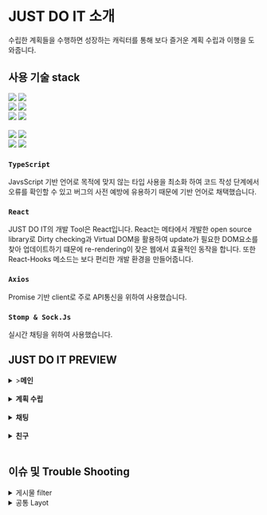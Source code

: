 # JUST DO IT 소개

수립한 계획들을 수행하면 성장하는 캐릭터를 통해 보다 즐거운 계획 수립과 이행을 도와줍니다.

## 사용 기술 stack

<p>
  <img src="https://img.shields.io/badge/TypeScript-3178C6?style=for-the-badge&logo=TypeScript&logoColor=ffffff">
  <img src="https://img.shields.io/badge/react-282C34?style=for-the-badge&logo=react&logoColor=61DAFB">

  <br>
  <img src="https://img.shields.io/badge/React Query-FF4154?style=for-the-badge&logo=React Query&logoColor=white">
    <img src="https://img.shields.io/badge/Recoil-2E77BC?style=for-the-badge&logo=Recoil&logoColor=white">
<br>
  <img src="https://img.shields.io/badge/Axios-39477F?style=for-the-badge&logo=Axios&logoColor=white">
 <img src="https://img.shields.io/badge/Stomp & Sock.Js-0ABF53?style=for-the-badge&logo=Stomp & Sock.Js&logoColor=white">
 <br> <br/>
   <img src="https://img.shields.io/badge/GitHub%20Actions-232F3E?style=for-the-badge&logo=GitHubActions&logoColor=2088FF"/>
  <img src="https://img.shields.io/badge/github-%23121011.svg?style=for-the-badge&logo=github&logoColor=white">
  <br/>
 <img src="https://img.shields.io/badge/Amazon AWS-232F3E?style=for-the-badge&logo=Amazon AWS&logoColor=white">
 <img src="https://img.shields.io/badge/Amazon S3-569A31?style=for-the-badge&logo=Amazon S3&logoColor=white">

### `TypeScript`

JavsScript 기반 언어로 목적에 맞지 않는 타입 사용을 최소화 하여 코드 작성 단계에서 오류를 확인할 수 있고 버그의 사전 예방에 유용하기 때문에 기반 언어로 채택했습니다.

### `React`

JUST DO IT의 개발 Tool은 React입니다. React는 메타에서 개발한 open source library로  Dirty checking과 Virtual DOM을 활용하여 update가 필요한 DOM요소를 찾아 업데이트하기 떄문에 re-rendering이 잦은 웹에서 효율적인 동작을 합니다. 또한 React-Hooks 메소드는 보다 편리한 개발 환경을 만들어줍니다.

### `Axios`

Promise 기반 client로 주로 API통신을 위하여 사용했습니다.

### `Stomp & Sock.Js`

실시간 채팅을 위하여 사용했습니다.

## <b>JUST DO IT PREVIEW</b>
<details> <summary>><b>메인</b></summary><br/>
  
  <img src = "https://user-images.githubusercontent.com/105181833/183503317-54c235dd-2380-47ce-9a97-1f9fb6331ec6.png"/>
  <img src = "https://user-images.githubusercontent.com/105181833/183505897-6c62ea54-fd2f-4cd0-9567-ed0a4dcede83.png"/>
  </details>
<br/>
<details>  <summary><b>계획 수립</b></summary><br/> 
  <img src = "https://user-images.githubusercontent.com/105181833/183503630-4f1f7507-480f-4eb0-9ac8-e7c6f6f7151c.png"/><img src = "https://user-images.githubusercontent.com/105181833/183503982-d6cc3e1f-b8ad-4dc1-8053-28e697ec9a72.png"/><img src = "https://user-images.githubusercontent.com/105181833/183504937-d19f9930-f401-4b02-9fa4-786ef4619cce.png"/><details><br/>
</details><summary><b>게시판</b></summary><br/> 
  <img src = "https://user-images.githubusercontent.com/105181833/183504193-9f435176-b70b-436e-8b87-b9d8ea52ab24.png"/><img src = "https://user-images.githubusercontent.com/105181833/183504610-794ba83c-4fc5-47d4-83cb-8f06f1f7ef31.png"/><img src = "https://user-images.githubusercontent.com/105181833/183504808-89500443-502a-4e88-a758-91ba4156f8ec.png"/><img src = "https://user-images.githubusercontent.com/105181833/183505130-1d97fa4a-40d2-4eef-b741-ae1f9d68fbdb.png"/></details><br/>
<details><summary><b>채팅</b></summary><br/>  
  <img src = "https://user-images.githubusercontent.com/105181833/183505269-eaaf3487-55a7-4a0f-88e3-38c9a3b8f1a7.png"/><img src = "https://user-images.githubusercontent.com/105181833/183505389-acc3f6a7-3391-46cf-9b4a-dbbac4e78c05.png"/><img src = "https://user-images.githubusercontent.com/105181833/183505504-f10eefb2-dede-465d-b32c-a08e732cf3b6.png"/></details><br/>
<details><summary><b>친구</b></summary><br/> 
  <img src = "https://user-images.githubusercontent.com/105181833/183505671-d0ccfc71-64c3-4c45-afb9-329922970999.png"/>  <img src = "https://user-images.githubusercontent.com/105181833/183505771-4123e8b8-7ebb-4ced-afc0-2854a5caacc4.png"/></details></br>

## <b>이슈 및 Trouble Shooting</b>

  <details><summary>게시물 filter</summary>
  문제 : 게시판에서 게시물을 filter할 때 query data로 넘겨주는 filter값이 바뀌지 않는 문제가 발생함.
    
    const getBoard = async ({ pageParam = 0 }) => {
        const res = await callApi.get(
            `/board?size=10&page=${pageParam}&filter=${select}&sub=${search}&keyword=${searchValue.value}`,
        );

        return {
            boardListData: res.data.content,
            page: pageParam,
            isLast: res.data.totalPages,
        };
    };
    
  접근 : 기존의 queryClient.invalidateQueries()는 data만 다시 캐싱하기 때문에 api통신을 다시 하지 않는다고 생각함.
  
  해결방법1 : queryClient.invalidateQueries()를 지우고 refetchInterval을 useInfiniteQuery의 onSuccess 콜백 함수에 추가해 주기적으로 refetch하게 함.
    
     const { data, fetchNextPage, isSuccess, hasNextPage} =
        useInfiniteQuery(
            'boardData',

            getBoard,

            {
                getNextPageParam: (lastPage) => {
                    if (lastPage.page + 1 !== lastPage.isLast)
                        return lastPage.page + 1;
                    return undefined;
                },
                refetchInterval: 1000,
            },
        );
    
  문제점 : 불피요한 통신과 refetch가 많아저 성능 저하가 예상됨.
  
  해결방법2 : select state값이 바뀔 때 useEffect를 통해 refetch하게 함.
    
    useEffect(() => {
        refetch();
    }, [select]);
    
   결과적으로 원하는 filter를 선택했을 때 refetch가 한 번만 일어나게 수정됨.
  </details>
  
 <details><summary>공통 Layot</summary>    
    문제 : 로그인, 회원가입, 메인, 친구의 메인 4개의 페이지를 제외한 모든 페이지에서 공통된 component들을 페이지마다 각각 사용하고 있어 비효율적인 코딩을 하게됨
    해결 : CommonLayout component를 만들어 공통된 component를 이용해 layout을 만들고 props의 children 속성을 사용해 페이지를 layout 사이에 위치시켜 해결.
